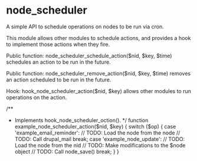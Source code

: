 node_scheduler
==============

A simple API to schedule operations on nodes to be run via cron.

This module allows other modules to schedule actions, and provides a hook to implement those actions when they fire.

Public function: node_scheduler_schedule_action($nid, $key, $time) schedules an action to be run in the future.

Public function: node_scheduler_remove_action($nid, $key, $time) removes an action scheduled to be run in the future.

Hook: hook_node_scheduler_action($nid, $key) allows other modules to run operations on the action.

/**
 * Implements hook_node_scheduler_oction().
 */
function example_node_scheduler_action($nid, $key) {
  switch ($op) {
    case 'example_email_reminder':
      // TODO: Load the node from the node
      // TODO: Call drupal_mail
      break;
    case 'example_node_update':
      // TODO: Load the node from the nid
      // TODO: Make modifications to the $node object
      // TODO: Call node_save()
      break;
  }
}